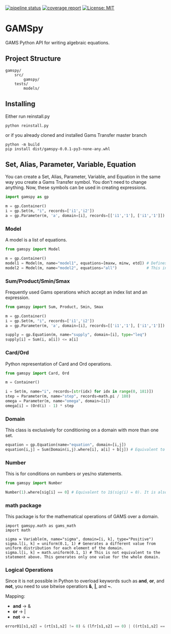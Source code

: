 [![pipeline status](https://git.gams.com/devel/gamspy/badges/master/pipeline.svg)](https://git.gams.com/devel/gamspy/-/commits/master)
[![coverage report](https://git.gams.com/devel/gamspy/badges/master/coverage.svg)](https://git.gams.com/devel/gamspy/-/commits/master)
[![License: MIT](https://img.shields.io/badge/License-MIT-yellow.svg)](https://opensource.org/licenses/MIT)

# GAMSpy

GAMS Python API for writing algebraic equations.

## Project Structure

```
gamspy/
    src/
        gamspy/
    tests/
        models/
```

## Installing

Either run reinstall.py

```
python reinstall.py
```

or if you already cloned and installed Gams Transfer master branch

```
python -m build
pip install dist/gamspy-0.0.1-py3-none-any.whl
```

## Set, Alias, Parameter, Variable, Equation

You can create a Set, Alias, Parameter, Variable, and Equation in the same way you create a Gams Transfer symbol. You don't need to change anything. Now, these symbols can be used in creating expressions.

```Python
import gamspy as gp

m = gp.Container()
i = gp.Set(m, "i", records=['i1','i2'])
a = gp.Parameter(m, 'a', domain=[i], records=[['i1','1'], ['i1','1']])
```

### Model

A model is a list of equations. 

```Python
from gamspy import Model

m = gp.Container()
model1 = Model(m, name="model1", equations=[maxw, minw, etd]) # Defines equations explicitly as a list of equations
model2 = Model(m, name="model2", equations="all")             # This includes all defined equations
```

### Sum/Product/Smin/Smax

Frequently used Gams operations which accept an index list and an expression.

```Python
from gamspy import Sum, Product, Smin, Smax

m = gp.Container()
i = gp.Set(m, "i", records=['i1','i2'])
a = gp.Parameter(m, 'a', domain=[i], records=[['i1','1'], ['i1','1']])

supply = gp.Equation(m, name="supply", domain=[i], type="leq")
supply[i] = Sum(i, a[i]) <= a[i]
```

### Card/Ord

Python representation of Card and Ord operations.

```Python
from gamspy import Card, Ord

m = Container()

i = Set(m, name="i", records=[str(idx) for idx in range(0, 181)])
step = Parameter(m, name="step", records=math.pi / 180)
omega = Parameter(m, name="omega", domain=[i])
omega[i] = (Ord(i) - 1) * step
```

### Domain

This class is exclusively for conditioning on a domain with more than one set.

```Python
equation = gp.Equation(name="equation", domain=[i,j])
equation[i,j] = Sum(Domain(i,j).where[i], a[i] + b[j]) # Equivalent to equation(i,j) = Sum((i,j)$(i), a(i) + b(j))
```

### Number

This is for conditions on numbers or yes/no statements.

```Python
from gamspy import Number

Number(1).where[sig[i] == 0] # Equivalent to 1$(sig(i) = 0). It is also equivalent to yes$(sig(i) = 0)
```

### math package

This package is for the mathematical operations of GAMS over a domain.

```
import gamspy.math as gams_math
import math

sigma = Variable(m, name="sigma", domain=[i, k], type="Positive")
sigma.l[i, k] = uniform(0.1, 1) # Generates a different value from uniform distribution for each element of the domain.
sigma.l[i, k] = math.uniform(0.1, 1) # This is not equivalent to the statement above. This generates only one value for the whole domain.
```

### Logical Operations

Since it is not possible in Python to overload keywords such as **and**, **or**, and **not**, you need to use bitwise operatiors **&**, **|**, and **~**.

Mapping:

- **and** -> &
- **or**  -> |
- **not** -> ~

```Python
error01[s1,s2] = (rt[s1,s2] != 0) & (lfr[s1,s2] == 0) | ((rt[s1,s2] == 0) & (lfr[s1,s2] != 0))
```
